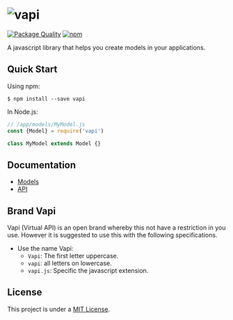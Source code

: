 # ![vapi](https://goo.gl/hhHdbU)
[![Package Quality](http://npm.packagequality.com/shield/vapi.svg)](http://packagequality.com/#?package=vapi)
[![npm](https://img.shields.io/npm/v/vapi.svg)](https://github.com/JonDotsoy/vapi)

A javascript library that helps you create models in your applications.


## Quick Start

Using npm:

    $ npm install --save vapi

In Node.js:

```javascript
// /app/models/MyModel.js
const {Model} = require('vapi')

class MyModel extends Model {}
```

## Documentation
- [Models](./docs/Models.md)
- [API](./docs/API.md)


## Brand Vapi
Vapi (Virtual API) is an open brand whereby this not have a restriction in you use. However it is suggested to use this with the following specifications.

* Use the name Vapi:
    * `Vapi`: The first letter uppercase.
    * `vapi`: all letters on lowercase.
    * `vapi.js`: Specific the javascript extension.


## License
This project is under a [MIT License](./LICENSE).
